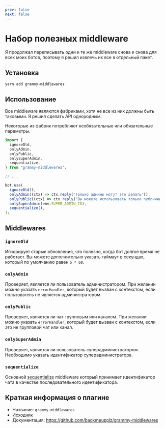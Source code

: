 ```yaml
---
prev: false
next: false
---
```


# Набор полезных middleware

Я продолжал переписывать одни и те же middleware снова и снова для всех моих ботов, поэтому я решил извлечь их все в отдельный пакет.

## Установка

`yarn add grammy-middlewares`

## Использование

Все middleware являются фабриками, хотя не все из них должны быть таковыми.
Я решил сделать API однородным.

Некоторые из фабрик потребляют необязательные или обязательные параметры.

```ts
import {
  ignoreOld,
  onlyAdmin,
  onlyPublic,
  onlySuperAdmin,
  sequentialize,
} from "grammy-middlewares";

// ...

bot.use(
  ignoreOld(),
  onlyAdmin((ctx) => ctx.reply("Только админы могут это делать")),
  onlyPublic((ctx) => ctx.reply("Вы можете использовать только публичные чаты")),
  onlySuperAdmin(env.SUPER_ADMIN_ID),
  sequentialize(),
);
```

## Middlewares

### `ignoreOld`

Игнорирует старые обновления, что полезно, когда бот долгое время не работает.
Вы можете дополнительно указать таймаут в секундах, который по умолчанию равен `5 * 60`.

### `onlyAdmin`

Проверяет, является ли пользователь администратором.
При желании можно указать `errorHandler`, который будет вызван с контекстом, если пользователь не является администратором.

### `onlyPublic`

Проверяет, является ли чат групповым или каналом.
При желании можно указать `errorHandler`, который будет вызван с контекстом, если это не групповой чат или канал.

### `onlySuperAdmin`

Проверяет, является ли пользователь суперадминистратором.
Необходимо указать идентификатор суперадминистратора.

### `sequentialize`

Основной [sequentialize](../advanced/scaling#параллельность---это-сложно) middleware который принимает идентификатор чата в качестве последовательного идентификатора.

## Краткая информация о плагине

- Название: `grammy-middlewares`
- [Исходник](https://github.com/backmeupplz/grammy-middlewares)
- Документация: <https://github.com/backmeupplz/grammy-middlewares>
